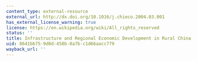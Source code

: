 ```yaml
---
content_type: external-resource
external_url: http://dx.doi.org/10.1016/j.chieco.2004.03.001
has_external_license_warning: true
license: https://en.wikipedia.org/wiki/All_rights_reserved
status: ''
title: Infrastructure and Regional Economic Development in Rural China
uid: 8641bb75-9d0d-458b-8a7b-c1d66aacc779
wayback_url: ''
---
```

